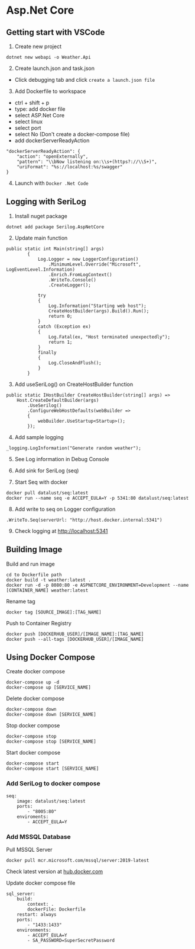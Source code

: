 # Asp.Net Core
## Getting start with VSCode
1. Create new project
```
dotnet new webapi -o Weather.Api
```
2. Create launch.json and task.json
* Click debugging tab and click `create a launch.json file`
3. Add Dockerfile to workspace
* ctrl + shift + p
* type: add docker file
* select ASP.Net Core
* select linux
* select port
* select No (Don't create a docker-compose file)
* add dockerServerReadyAction
```
"dockerServerReadyAction": {
    "action": "openExternally",
    "pattern": "\\bNow listening on:\\s+(https?://\\S+)",
    "uriFormat": "%s://localhost:%s/swagger"
}
```
4. Launch with `Docker .Net Code`

## Logging with SeriLog
1. Install nuget package
```
dotnet add package Serilog.AspNetCore  
```
2. Update main function
```
public static int Main(string[] args)
        {
            Log.Logger = new LoggerConfiguration()
                .MinimumLevel.Override("Microsoft", LogEventLevel.Information)
                .Enrich.FromLogContext()
                .WriteTo.Console()
                .CreateLogger();

            try
            {
                Log.Information("Starting web host");
                CreateHostBuilder(args).Build().Run();
                return 0;
            }
            catch (Exception ex)
            {
                Log.Fatal(ex, "Host terminated unexpectedly");
                return 1;
            }
            finally
            {
                Log.CloseAndFlush();
            }
        }
```
3. Add useSeriLog() on CreateHostBuilder function
```
public static IHostBuilder CreateHostBuilder(string[] args) =>
    Host.CreateDefaultBuilder(args)
        .UseSerilog()
        .ConfigureWebHostDefaults(webBuilder =>
        {
            webBuilder.UseStartup<Startup>();
        });
```

4. Add sample logging
```
_logging.LogInformation("Generate random weather");
```

5. See Log information in Debug Console

6. Add sink for SeriLog (seq)

7. Start Seq with docker
```
docker pull datalust/seq:latest
docker run --name seq -e ACCEPT_EULA=Y -p 5341:80 datalust/seq:latest
```

8. Add write to seq on Logger configuration
```
.WriteTo.Seq(serverUrl: "http://host.docker.internal:5341")
```

9. Check logging at [http://localhost:5341](http://localhost:5341)

## Building Image
Build and run image
```
cd to Dockerfile path
docker build -t weather:latest .
docker run -d -p 8080:80 -e ASPNETCORE_ENVIRONMENT=Development --name [CONTAINER_NAME] weather:latest
```

Rename tag
```
docker tag [SOURCE_IMAGE]:[TAG_NAME]
```

Push to Container Registry
```
docker push [DOCKERHUB_USER]/[IMAGE_NAME]:[TAG_NAME]
docker push --all-tags [DOCKERHUB_USER]/[IMAGE_NAME]
```

## Using Docker Compose
Create docker compose
```
docker-compose up -d
docker-compose up [SERVICE_NAME]
```
Delete docker compose
```
docker-compose down
docker-compose down [SERVICE_NAME]
```
Stop docker compose
```
docker-compose stop
docker-compose stop [SERVICE_NAME]
``` 
Start docker compose
```
docker-compose start
docker-compose start [SERVICE_NAME]
```

### Add SeriLog to docker compose
```
seq:
    image: datalust/seq:latest
    ports:
        - "8005:80"
    enviroments:
        - ACCEPT_EULA=Y
```

### Add MSSQL Database
Pull MSSQL Server
```
docker pull mcr.microsoft.com/mssql/server:2019-latest
```
Check latest version at [hub.docker.com](https://hub.docker.com/_/microsoft-mssql-server)

Update docker compose file
```
sql_server:
    build:
        context: .
        dockerFile: Dockerfile
    restart: always
    ports:
        - "1433:1433"
    environments:
        - ACCEPT_EULA=Y
        - SA_PASSWORD=SuperSecretPassword
```